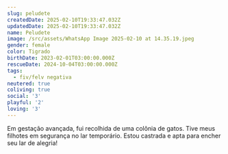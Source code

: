 ```yaml
---
slug: peludete
createdDate: 2025-02-10T19:33:47.032Z
updatedDate: 2025-02-10T19:33:47.032Z
name: Peludete
image: /src/assets/WhatsApp Image 2025-02-10 at 14.35.19.jpeg
gender: female
color: Tigrado
birthDate: 2023-02-01T03:00:00.000Z
rescueDate: 2024-10-04T03:00:00.000Z
tags:
  - fiv/felv negativa
neutered: true
coliving: true
social: '3'
playful: '2'
loving: '3'
---
```


Em gestação avançada, fui recolhida de uma colônia de gatos. Tive meus filhotes em segurança no lar temporário. Estou castrada e apta para encher seu lar de alegria!
